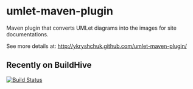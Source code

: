 umlet-maven-plugin
==================

Maven plugin that converts UMLet diagrams into the images for site documentations.

See more details at:
http://ykryshchuk.github.com/umlet-maven-plugin/

Recently on BuildHive
-----------------------------
[![Build Status](https://buildhive.cloudbees.com/job/ykryshchuk/job/umlet-maven-plugin/badge/icon)](https://buildhive.cloudbees.com/job/ykryshchuk/job/umlet-maven-plugin/)
